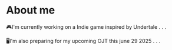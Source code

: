 # About me

🎮I'm currently working on a Indie game inspired by Undertale . . .


🖥I'm also preparing for my upcoming OJT this june 29 2025 . . .
